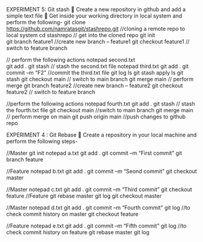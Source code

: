 
EXPERIMENT 5: Git stash
	Create a new repository in github and add a simple text file
	Get inside your working directory in local system and perform the following-
git clone https://github.com/namratasgit/stashrepo.git //cloning a remote repo to local system
cd stashrepo   // get into the cloned repo
git init	 
git branch feature1   //create new branch – feature1
git checkout feature1	// switch to feature branch

// perform the following actions
notepad second.txt		
git add .
git stash	// stash the second.txt file
notepad third.txt
git add .
git commit –m “F2”  //commit the third.txt file
git log 
ls
git stash apply
ls
git stash
git checkout main  // switch to main branch
git merge main		// perform merge
git branch feature2   //create new branch – feature2
git checkout feature2	// switch to feature branch 

//perform the following actions
notepad fourth.txt
git add .
git stash		// stash the fourth.txt file
git checkout main		//switch to main branch
git merge main	// perform merge on main
git push origin main	//push changes to github repo

EXPERIMENT 4 : Git Rebase
	Create a repository in your local machine and perform the following steps-

//Master 
git init
notepad a.txt
git add .
git commit –m “First commit”
git branch feature

//Feature
notepad b.txt
git add .
git commit –m “Seond commit”
git checkout master

//Master
notepad c.txt
git add .
git commit –m “Third commit”
git checkout feature
//Feature
git rebase master
git log 
git checkout master

//Master
notepad d.txt
git add .
git commit –m “Fourth commit”
git log	//to check commit history on master
git checkout feature

//Feature
notepad e.txt
git add .
git commit –m “Fifth commit”
git log  //to check commit history on feature
git rebase master
git log
